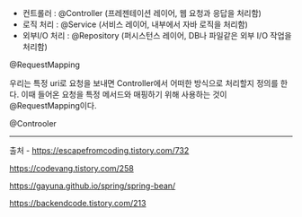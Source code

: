 
- 컨트롤러 : @Controller (프레젠테이션 레이어, 웹 요청과 응답을 처리함)
- 로직 처리 : @Service (서비스 레이어, 내부에서 자바 로직을 처리함)
- 외부I/O 처리 : @Repository (퍼시스턴스 레이어, DB나 파일같은 외부 I/O 작업을 처리함)


@RequestMapping

우리는 특정 uri로 요청을 보내면 Controller에서 어떠한 방식으로 처리할지 정의를 한다.
이때 들어온 요청을 특정 메서드와 매핑하기 위해 사용하는 것이 @RequestMapping이다.



@Controoler








---
출처 - https://escapefromcoding.tistory.com/732

https://codevang.tistory.com/258

https://gayuna.github.io/spring/spring-bean/


https://backendcode.tistory.com/213